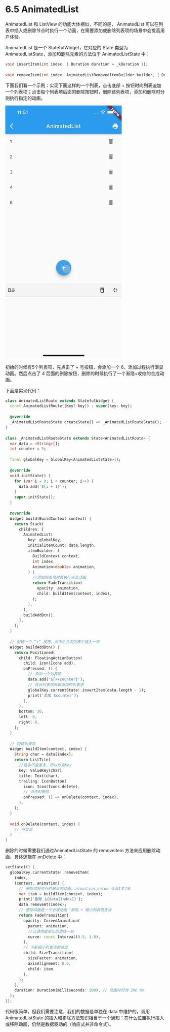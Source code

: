 # 6.5 AnimatedList

AnimatedList 和 ListView 的功能大体相似，不同的是， AnimatedList 可以在列表中插入或删除节点时执行一个动画，在需要添加或删除列表项的场景中会提高用户体验。

AnimatedList 是一个 StatefulWidget，它对应的 State 类型为 AnimatedListState，添加和删除元素的方法位于 AnimatedListState 中：

```dart
void insertItem(int index, { Duration duration = _kDuration });

void removeItem(int index, AnimatedListRemovedItemBuilder builder, { Duration duration = _kDuration }) ;
```

下面我们看一个示例：实现下面这样的一个列表，点击底部 + 按钮时向列表追加一个列表项；点击每个列表项后面的删除按钮时，删除该列表项，添加和删除时分别执行指定的动画。

![AnimatedList](../imgs/animatedlist.gif)

初始的时候有5个列表项，先点击了 + 号按钮，会添加一个 6，添加过程执行渐显动画。然后点击了 4 后面的删除按钮，删除的时候执行了一个渐隐+收缩的合成动画。

下面是实现代码：

```dart
class AnimatedListRoute extends StatefulWidget {
  const AnimatedListRoute({Key? key}) : super(key: key);

  @override
  _AnimatedListRouteState createState() => _AnimatedListRouteState();
}

class _AnimatedListRouteState extends State<AnimatedListRoute> {
  var data = <String>[];
  int counter = 5;

  final globalKey = GlobalKey<AnimatedListState>();

  @override
  void initState() {
    for (var i = 0; i < counter; i++) {
      data.add('${i + 1}');
    }
    super.initState();
  }

  @override
  Widget build(BuildContext context) {
    return Stack(
      children: [
        AnimatedList(
          key: globalKey,
          initialItemCount: data.length,
          itemBuilder: (
            BuildContext context,
            int index,
            Animation<double> animation,
          ) {
            //添加列表项时会执行渐显动画
            return FadeTransition(
              opacity: animation,
              child: buildItem(context, index),
            );
          },
        ),
        buildAddBtn(),
      ],
    );
  }

  // 创建一个 “+” 按钮，点击后会向列表中插入一项
  Widget buildAddBtn() {
    return Positioned(
      child: FloatingActionButton(
        child: Icon(Icons.add),
        onPressed: () {
          // 添加一个列表项
          data.add('${++counter}');
          // 告诉列表项有新添加的列表项
          globalKey.currentState!.insertItem(data.length - 1);
          print('添加 $counter');
        },
      ),
      bottom: 30,
      left: 0,
      right: 0,
    );
  }

  // 构建列表项
  Widget buildItem(context, index) {
    String char = data[index];
    return ListTile(
      //数字不会重复，所以作为Key
      key: ValueKey(char),
      title: Text(char),
      trailing: IconButton(
        icon: Icon(Icons.delete),
        // 点击时删除
        onPressed: () => onDelete(context, index),
      ),
    );
  }

  void onDelete(context, index) {
    // 待实现
  }
}
```

删除的时候需要我们通过AnimatedListState 的 removeItem 方法来应用删除动画，具体逻辑在 onDelete 中：

```dart
setState(() {
  globalKey.currentState!.removeItem(
    index,
    (context, animation) {
      // 删除过程执行的是反向动画，animation.value 会从1变为0
      var item = buildItem(context, index);
      print('删除 ${data[index]}');
      data.removeAt(index);
      // 删除动画是一个合成动画：渐隐 + 缩小列表项告诉
      return FadeTransition(
        opacity: CurvedAnimation(
          parent: animation,
          //让透明度变化的更快一些
          curve: const Interval(0.5, 1.0),
        ),
        // 不断缩小列表项的高度
        child: SizeTransition(
          sizeFactor: animation,
          axisAlignment: 0.0,
          child: item,
        ),
      );
    },
    duration: Duration(milliseconds: 200), // 动画时间为 200 ms
  );
});
```

代码很简单，但我们需要注意，我们的数据是单独在 data 中维护的，调用 AnimatedListState 的插入和移除方法知识相当于一个通知：在什么位置执行插入或移除动画，仍然是数据驱动的（响应式并非命令式）。
